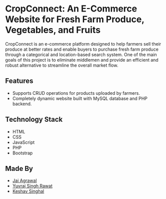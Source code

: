 # CropConnect: An E-Commerce Website for Fresh Farm Produce, Vegetables, and Fruits

CropConnect is an e-commerce platform designed to help farmers sell their produce at better rates and enable buyers to purchase fresh farm produce through a categorical and location-based search system. One of the main goals of this project is to eliminate middlemen and provide an efficient and robust alternative to streamline the overall market flow.

## Features

- Supports CRUD operations for products uploaded by farmers.
- Completely dynamic website built with MySQL database and PHP backend.

<!-- ## Starter Images

<div align="center"> 
  <img src="./Demo_Images/1.png" width="400" height="250" alt="Starter Image 1"> <br> <hr> <br>
  <img src="./Demo_Images/2.png" width="400" height="250" alt="Buyer Homepage"> <p>Buyer Homepage</p> <hr>
  <img src="./Demo_Images/3.png" width="400" height="250" alt="Products"> <p>Products</p> <hr>
  <img src="./Demo_Images/4.png" width="400" height="250" alt="Categorical and Location Wise Search"> <p>Categorical and Location Wise Search</p> <br> 
</div> -->

## Technology Stack

- HTML
- CSS
- JavaScript
- PHP
- Bootstrap

## Made By

- [Jai Agrawal](https://github.com/JaiAgarwal07)
- [Yuvraj Singh Rawat](https://github.com/yuvrajrawat14)
- [Keshav Singhal](https://github.com/keshav767)
